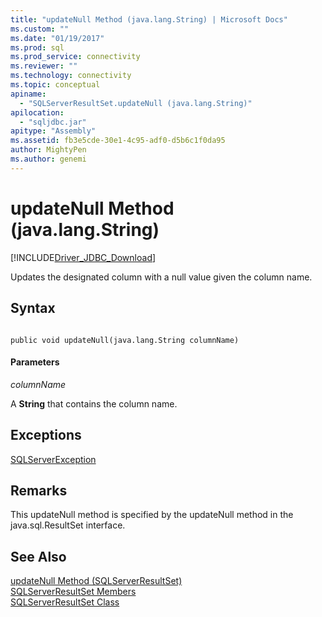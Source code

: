 ```yaml
---
title: "updateNull Method (java.lang.String) | Microsoft Docs"
ms.custom: ""
ms.date: "01/19/2017"
ms.prod: sql
ms.prod_service: connectivity
ms.reviewer: ""
ms.technology: connectivity
ms.topic: conceptual
apiname: 
  - "SQLServerResultSet.updateNull (java.lang.String)"
apilocation: 
  - "sqljdbc.jar"
apitype: "Assembly"
ms.assetid: fb3e5cde-30e1-4c95-adf0-d5b6c1f0da95
author: MightyPen
ms.author: genemi
---
```

# updateNull Method (java.lang.String)
[!INCLUDE[Driver_JDBC_Download](../../../includes/driver_jdbc_download.md)]

  Updates the designated column with a null value given the column name.  
  
## Syntax  
  
```  
  
public void updateNull(java.lang.String columnName)  
```  
  
#### Parameters  
 *columnName*  
  
 A **String** that contains the column name.  
  
## Exceptions  
 [SQLServerException](../../../connect/jdbc/reference/sqlserverexception-class.md)  
  
## Remarks  
 This updateNull method is specified by the updateNull method in the java.sql.ResultSet interface.  
  
## See Also  
 [updateNull Method &#40;SQLServerResultSet&#41;](../../../connect/jdbc/reference/updatenull-method-sqlserverresultset.md)   
 [SQLServerResultSet Members](../../../connect/jdbc/reference/sqlserverresultset-members.md)   
 [SQLServerResultSet Class](../../../connect/jdbc/reference/sqlserverresultset-class.md)  
  
  
